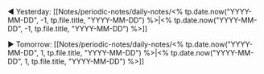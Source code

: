 

◀️ Yesterday: [[Notes/periodic-notes/daily-notes/<% tp.date.now("YYYY-MM-DD", -1, tp.file.title, "YYYY-MM-DD") %>|<% tp.date.now("YYYY-MM-DD", -1, tp.file.title, "YYYY-MM-DD") %>]]

▶️ Tomorrow: [[Notes/periodic-notes/daily-notes/<% tp.date.now("YYYY-MM-DD", 1, tp.file.title, "YYYY-MM-DD") %>|<% tp.date.now("YYYY-MM-DD", 1, tp.file.title, "YYYY-MM-DD") %>]]

